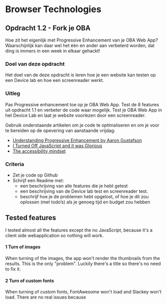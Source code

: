 # Browser Technologies
## Opdracht 1.2 - Fork je OBA
Hoe zit het eigenlijk met Progressive Enhancement van je OBA Web App? Waarschijnlijk kan daar wel het één en ander aan verbeterd worden, dat ding is immers in een week in elkaar gehackt!

### Doel van deze opdracht
Het doel van de deze opdracht is leren hoe je een website kan testen op een Device lab en hoe een screenreader werkt.

### Uitleg
Pas Progressive enhancement toe op je OBA Web App. Test de 8 features uit opdracht 1.1 en verbeter de code waar mogelijk. Test je OBA Web App in het Device Lab en laat je website voorlezen door een screenreader.

Gebruik onderstaande artikelen om je code te optimaliseren en om je voor te bereiden op de opevering van aanstaande vrijdag:
- [Understanding Progressive Enhancement by Aaron Gustafson](https://alistapart.com/article/understandingprogressiveenhancement)
- [I Turned Off JavaScript and it was Glorious](https://www.wired.com/2015/11/i-turned-off-javascript-for-a-whole-week-and-it-was-glorious/)
- [The accessibility mindset](https://24ways.org/2015/the-accessibility-mindset/)  


### Criteria
- Zet je code op Github
- Schrijf een Readme met:
  - een beschrijving van alle features die je hebt getest
  - een beschrijving van de Device lab test en screenreader test.
  - beschrijf hoe je de problemen hebt opgelost, of hoe je dit zou oplossen (met todo’s) als je genoeg tijd en budget zou hebben

## Tested features
I tested almost all the features except the no JavaScript, because it's a client side webapplication so nothing will work.

#### 1 Turn of images
When turning of the images, the app won't render the thumbnails from the results. This is the only "problem". Luckily there's a title so there's no need to fix it.

#### 2 Turn of custom fonts
When turning of custom fonts, FontAwesome won't load and Slackey won't load. There are no real issues because
